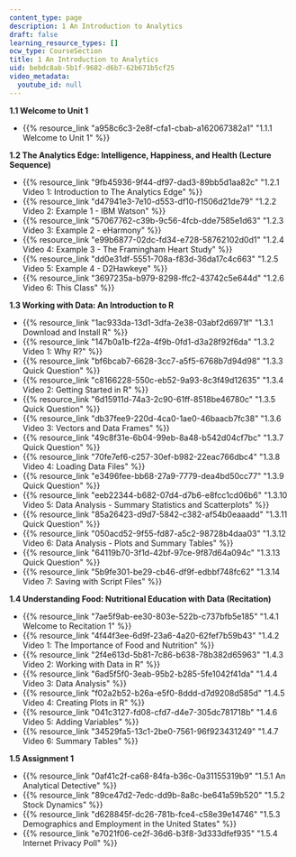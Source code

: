 ```yaml
---
content_type: page
description: 1 An Introduction to Analytics
draft: false
learning_resource_types: []
ocw_type: CourseSection
title: 1 An Introduction to Analytics
uid: bebdc8ab-5b1f-9682-d6b7-62b671b5cf25
video_metadata:
  youtube_id: null
---
```

**1.1 Welcome to Unit 1**

- {{% resource_link "a958c6c3-2e8f-cfa1-cbab-a162067382a1" "1.1.1 Welcome to Unit 1" %}}

**1.2 The Analytics Edge: Intelligence, Happiness, and Health (Lecture Sequence)**

- {{% resource_link "9fb45936-9f44-df97-dad3-89bb5d1aa82c" "1.2.1 Video 1: Introduction to The Analytics Edge" %}}
- {{% resource_link "d47941e3-7e10-d553-df10-f1506d21de79" "1.2.2 Video 2: Example 1 - IBM Watson" %}}
- {{% resource_link "57067762-c39b-9c56-4fcb-dde7585e1d63" "1.2.3 Video 3: Example 2 - eHarmony" %}}
- {{% resource_link "e99b6877-02dc-fd34-e728-58762102d0d1" "1.2.4 Video 4: Example 3 - The Framingham Heart Study" %}}
- {{% resource_link "dd0e31df-5551-708a-f83d-36da17c4c663" "1.2.5 Video 5: Example 4 - D2Hawkeye" %}}
- {{% resource_link "3697235a-b979-8298-ffc2-43742c5e644d" "1.2.6 Video 6: This Class" %}}

**1.3 Working with Data: An Introduction to R**

- {{% resource_link "1ac933da-13d1-3dfa-2e38-03abf2d6971f" "1.3.1 Download and Install R" %}}
- {{% resource_link "147b0a1b-f22a-4f9b-0fd1-d3a28f92f6da" "1.3.2 Video 1: Why R?" %}}
- {{% resource_link "bf6bcab7-6628-3cc7-a5f5-6768b7d94d98" "1.3.3 Quick Question" %}}
- {{% resource_link "c8166228-550c-eb52-9a93-8c3f49d12635" "1.3.4 Video 2: Getting Started in R" %}}
- {{% resource_link "6d15911d-74a3-2c90-61ff-8518be46780c" "1.3.5 Quick Question" %}}
- {{% resource_link "db37fee9-220d-4ca0-1ae0-46baacb7fc38" "1.3.6 Video 3: Vectors and Data Frames" %}}
- {{% resource_link "49c8f31e-6b04-99eb-8a48-b542d04cf7bc" "1.3.7 Quick Question" %}}
- {{% resource_link "70fe7ef6-c257-30ef-b982-22eac766dbc4" "1.3.8 Video 4: Loading Data Files" %}}
- {{% resource_link "e3496fee-bb68-27a9-7779-dea4bd50cc77" "1.3.9 Quick Question" %}}
- {{% resource_link "eeb22344-b682-07d4-d7b6-e8fcc1cd06b6" "1.3.10 Video 5: Data Analysis - Summary Statistics and Scatterplots" %}}
- {{% resource_link "85a26423-d9d7-5842-c382-af54b0eaaadd" "1.3.11 Quick Question" %}}
- {{% resource_link "050acd52-9f55-fd87-a5c2-98728b4daa03" "1.3.12 Video 6: Data Analysis - Plots and Summary Tables" %}}
- {{% resource_link "64119b70-3f1d-42bf-97ce-9f87d64a094c" "1.3.13 Quick Question" %}}
- {{% resource_link "5b9fe301-be29-cb46-df9f-edbbf748fc62" "1.3.14 Video 7: Saving with Script Files" %}}

**1.4 Understanding Food: Nutritional Education with Data (Recitation)**

- {{% resource_link "7ae5f9ab-ee30-803e-522b-c737bfb5e185" "1.4.1 Welcome to Recitation 1" %}}
- {{% resource_link "4f44f3ee-6d9f-23a6-4a20-62fef7b59b43" "1.4.2 Video 1: The Importance of Food and Nutrition" %}}
- {{% resource_link "2f4e613d-5b81-7c86-b638-78b382d65963" "1.4.3 Video 2: Working with Data in R" %}}
- {{% resource_link "6ad5f5f0-3eab-95b2-b285-5fe1042f41da" "1.4.4 Video 3: Data Analysis" %}}
- {{% resource_link "f02a2b52-b26a-e5f0-8ddd-d7d9208d585d" "1.4.5 Video 4: Creating Plots in R" %}}
- {{% resource_link "041c3127-fd08-cfd7-d4e7-305dc781718b" "1.4.6 Video 5: Adding Variables" %}}
- {{% resource_link "34529fa5-13c1-2be0-7561-96f923431249" "1.4.7 Video 6: Summary Tables" %}}

**1.5 Assignment 1**

- {{% resource_link "0af41c2f-ca68-84fa-b36c-0a31155319b9" "1.5.1 An Analytical Detective" %}}
- {{% resource_link "89ce47d2-7edc-dd9b-8a8c-be641a59b520" "1.5.2 Stock Dynamics" %}}
- {{% resource_link "d628845f-dc26-781b-fce4-c58e39e14746" "1.5.3 Demographics and Employment in the United States" %}}
- {{% resource_link "e7021f06-ce2f-36d6-b3f8-3d333dfef935" "1.5.4 Internet Privacy Poll" %}}
